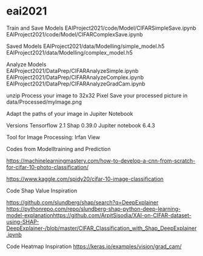 # eai2021


Train and Save Models
	EAIProject2021/code/Model/CIFARSimpleSave.ipynb
	EAIProject2021/code/Model/CIFARComplexSave.ipynb


Saved Models
	EAIProject2021/data/Modelling/simple_model.h5
	EAIProject2021/data/Modelling/complex_model.h5
	

Analyze Models	
EAIProject2021/DataPrep/CIFARAnalyzeSimple.ipynb
EAIProject2021/DataPrep/CIFARAnalyzeComplex.ipynb
EAIProject2021/DataPrep/CIFARAnalyzeGradCam.ipynb



unzip
Process your image to 32x32 Pixel
Save your processed picture in  data/Processed/myImage.png


Adapt the paths of your image in Jupiter Notebook


Versions
Tensorflow 2.1
Shap 0.39.0
Jupiter notebook 6.4.3

Tool for Image Processing: Irfan View


Codes from 
Modelltraining and Prediction

https://machinelearningmastery.com/how-to-develop-a-cnn-from-scratch-for-cifar-10-photo-classification/

https://www.kaggle.com/spidy20/cifar-10-image-classification

Code Shap Value Inspiration

https://github.com/slundberg/shap/search?q=DeepExplainer​
https://pythonrepo.com/repo/slundberg-shap-python-deep-learning-model-explanation​
https://github.com/ArpitSisodia/XAI-on-CIFAR-dataset-using-SHAP-DeepExplainer-/blob/master/CIFAR_Classification_with_Shap_DeepExplainer.ipynb​

Code Heatmap Inspiration
https://keras.io/examples/vision/grad_cam/

	
